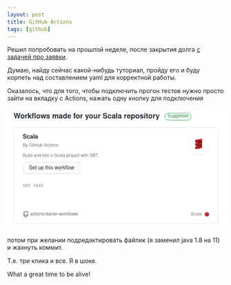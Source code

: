 ```yaml
---
layout: post
title: GitHub Actions
tags: [github]
---
```

Решил попробовать на прошлой неделе, после закрытия долга [с задачей про заявки](/2021/02/02/shame.html).

Думаю, найду сейчас какой-нибудь туториал, пройду его и буду корпеть над составлением yaml для корректной работы.

Оказалось, что для того, чтобы подключить прогон тестов нужно просто зайти на вкладку с Actions, нажать одну кнопку для подключения

![](/assets/images/github-actions-scala.png)

потом при желании подредактировать файлик (я заменил java 1.8 на 11) и жахнуть коммит.

Т.е. три клика и все. Я в шоке.

What a great time to be alive!

